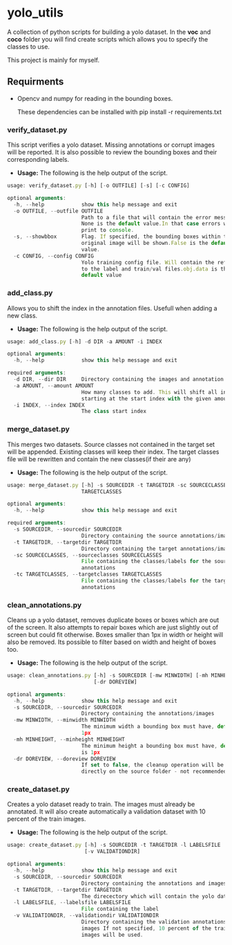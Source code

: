 # yolo_utils

A collection of python scripts for building a yolo dataset.
In the **voc** and **coco** folder you will find create scripts 
which allows you to specify the classes to use.

This project is mainly for myself.

## Requirments
* Opencv and numpy for reading in the bounding boxes.

  These dependencies can be installed with pip install -r requirements.txt

### verify_dataset.py
This script verifies a yolo dataset. Missing annotations or corrupt images will be reported.
It is also possible to review the bounding boxes and their corresponding labels.

* **Usage:**
The following is the help output of the script.

```javascript
usage: verify_dataset.py [-h] [-o OUTFILE] [-s] [-c CONFIG]

optional arguments:
  -h, --help            show this help message and exit
  -o OUTFILE, --outfile OUTFILE
                        Path to a file that will contain the error messages.
                        None is the default value.In that case errors will be
                        print to console.
  -s, --showbbox        Flag. If specified, the bounding boxes within the
                        original image will be shown.False is the default
                        value.
  -c CONFIG, --config CONFIG
                        Yolo training config file. Will contain the references
                        to the label and train/val files.obj.data is the
                        default value
```

### add_class.py
Allows you to shift the index in the annotation files. Usefull when adding a new class.


* **Usage:**
The following is the help output of the script.

```javascript
usage: add_class.py [-h] -d DIR -a AMOUNT -i INDEX

optional arguments:
  -h, --help            show this help message and exit

required arguments:
  -d DIR, --dir DIR     Directory containing the images and annotation
  -a AMOUNT, --amount AMOUNT
                        How many classes to add. This will shift all indices
                        starting at the start index with the given amount.
  -i INDEX, --index INDEX
                        The class start index
```
    
### merge_dataset.py
This merges two datasets. Source classes not contained in the target set will be appended.
Existing classes will keep their index. The target classes file will be rewritten 
and contain the new classes(if their are any)

* **Usage:**
The following is the help output of the script.

```javascript
usage: merge_dataset.py [-h] -s SOURCEDIR -t TARGETDIR -sc SOURCECLASSES -tc
                        TARGETCLASSES

optional arguments:
  -h, --help            show this help message and exit

required arguments:
  -s SOURCEDIR, --sourcedir SOURCEDIR
                        Directory containing the source annotations/images
  -t TARGETDIR, --targetdir TARGETDIR
                        Directory containing the target annotations/images
  -sc SOURCECLASSES, --sourceclasses SOURCECLASSES
                        File containing the classes/labels for the source
                        annotations
  -tc TARGETCLASSES, --targetclasses TARGETCLASSES
                        File containing the classes/labels for the target
                        annotations
```

### clean_annotations.py
Cleans up a yolo dataset, removes duplicate boxes or boxes which are out of the screen.
It also attempts to repair boxes which are just slightly out of screen but could fit otherwise.
Boxes smaller than 1px in width or height will also be removed. Its possible to filter based
on width and height of boxes too.

* **Usage:**
The following is the help output of the script.

```javascript
usage: clean_annotations.py [-h] -s SOURCEDIR [-mw MINWIDTH] [-mh MINHEIGHT]
                            [-dr DOREVIEW]

optional arguments:
  -h, --help            show this help message and exit
  -s SOURCEDIR, --sourcedir SOURCEDIR
                        Directory containing the annotations/images
  -mw MINWIDTH, --minwidth MINWIDTH
                        The minimum width a bounding box must have, default is
                        1px
  -mh MINHEIGHT, --minheight MINHEIGHT
                        The minimum height a bounding box must have, default
                        is 1px
  -dr DOREVIEW, --doreview DOREVIEW
                        If set to false, the cleanup operation will be applied
                        directly on the source folder - not recommended
```



### create_dataset.py
Creates a yolo dataset ready to train. The images must already be annotated.
It will also create automatically a validation dataset with 10 percent of the train images.

* **Usage:**
The following is the help output of the script.

```javascript
usage: create_dataset.py [-h] -s SOURCEDIR -t TARGETDIR -l LABELSFILE
                         [-v VALIDATIONDIR]

optional arguments:
  -h, --help            show this help message and exit
  -s SOURCEDIR, --sourcedir SOURCEDIR
                        Directory containing the annotations and images
  -t TARGETDIR, --targetdir TARGETDIR
                        The direcectory which will contain the yolo dataset
  -l LABELSFILE, --labelsfile LABELSFILE
                        File containing the label
  -v VALIDATIONDIR, --validationdir VALIDATIONDIR
                        Directory containing the validation annotations and
                        images If not specified, 10 percent of the train
                        images will be used.
```

